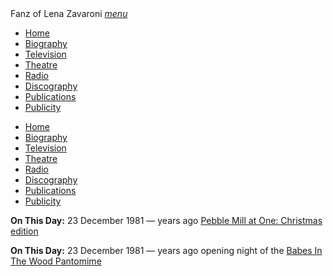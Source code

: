 <!DOCTYPE html>
<html>
<head>
<!-- Meta Tags properties-->
<meta property="og:title" content="On This Day - 23 December 1981" />
<meta property="og:description" content="Pebble Mill at One: Christmas edition and opening night of the Babes In The Wood Pantomime." />
<meta property="og:image" content="https://fanzoflenazavaroni.github.io/images/BBC/LZ-EL-SL.png"/>

<!-- Meta Tags names-->
<meta name="title" content="On This Day - 23 December 1981" />
<meta name="description" content="Pebble Mill at One: Christmas edition and opening night of the Babes In The Wood Pantomime." />
<meta name="image" content="https://fanzoflenazavaroni.github.io/images/BBC/LZ-EL-SL.png"/>

<meta name="viewport" content="width=device-width, initial-scale=1" />

<!-- Twitter Card Meta Tags-->
<meta name="twitter:card" content="summary" />

<meta http-equiv="Content-Type" content="text/html; charset=UTF-8"/>

<!-- CSS-->
<link rel="stylesheet" href="https://cdnjs.cloudflare.com/ajax/libs/font-awesome/4.7.0/css/font-awesome.min.css" />
<link href="https://fonts.googleapis.com/icon?family=Material+Icons" rel="stylesheet" />
<link href="/materialize/css/materialize.min.css" type="text/css" rel="stylesheet" media="screen" />
<link href="/materialize/css/style.css" type="text/css" rel="stylesheet" media="screen" />

<title>On This Day - 23 December 1981</title>
</head>

<body>
<div class="navbar-fixed">
<nav>
<div class="nav-wrapper">
<a class="brand-logo truncate">Fanz of Lena Zavaroni</a>
<a href="#" data-target="mobile-demo" class="sidenav-trigger"><i class="material-icons">menu</i></a>
<ul class="right hide-on-med-and-down">
<li><a href="/"><i class="fa fa-home"></i> Home</a></li>
<li><a href="/biography/biography.html"><i class="fa fa-female"></i> Biography</a></li>
<li><a href="/television/television.html"><i class="fa fa-television"></i> Television</a></li>
<li><a href="/theatre/theatre.html"><i class="fa fa-institution"></i> Theatre</a></li>
<li><a href="/radio/radio.html"><i class="fa fa-microphone"></i> Radio</a></li>
<li><a href="/discography/discography.html"><i class="fa fa-music"></i> Discography</a></li>
<li><a href="/publications/publications.html"><i class="fa fa-newspaper-o"></i> Publications</a></li>
<li><a href="/publicity/publicity.html"><i class="fa fa-photo"></i> Publicity</a></li>

</ul>
</div>
</nav>
</div>

<ul class="sidenav" id="mobile-demo">
<li><a href="/"><i class="fa fa-home"></i> Home</a></li>
<li><a href="/biography/biography.html"><i class="fa fa-female"></i> Biography</a></li>
<li><a href="/television/television.html"><i class="fa fa-television"></i> Television</a></li>
<li><a href="/theatre/theatre.html"><i class="fa fa-institution"></i> Theatre</a></li>
<li><a href="/radio/radio.html"><i class="fa fa-microphone"></i> Radio</a></li>
<li><a href="/discography/discography.html"><i class="fa fa-music"></i> Discography</a></li>
<li><a href="/publications/publications.html"><i class="fa fa-newspaper-o"></i> Publications</a></li>
<li><a href="/publicity/publicity.html"><i class="fa fa-photo"></i> Publicity</a></li>

</ul>

<main class="Main-Default">
<article>
<div class="row">
<div class="col s12 m8 offset-m2 l6 offset-l3">
<div class="card hoverable  Card-Default">
<div class="card-content">
<p class="card-title"><span><strong>On This Day:</strong> 23 December 1981</span> &#8212; <span id="age1"></span> years ago <a href="/television/pebble-mill-at-one/pebble-mill-at-one2.html">Pebble Mill at One: Christmas edition <sup><i class="fa fa-link"></i></sup></a></p>
</div></div></div></div>

<div class="row">
<div class="col s12 m8 offset-m2 l6 offset-l3">
<div class="card hoverable  Card-Default">
<div class="card-content flow-text">
<p class="card-title"><span><strong>On This Day:</strong> 23 December 1981</span> &#8212; <span id="age2"></span> years ago opening night of the <a href="/theatre/1981/babes-in-the-wood-pantomime.html">Babes In The Wood Pantomime <sup><i class="fa fa-link"></i></sup></a></p>
</div></div></div></div>
</article>
</main>
<style>
.card.small {height:400px;}
</style>
<!-- Script for calculating number of years ago -->
<script>
var dob = '19811223';
var year = Number(dob.substr(0, 4));
var month = Number(dob.substr(4, 2)) - 1;
var day = Number(dob.substr(6, 2));
var today = new Date();
var age1 = today.getFullYear() - year;
if (today.getMonth() < month || (today.getMonth() == month && today.getDate() < day)) {
age1--;
}
document.getElementById("age1").innerHTML=age1;

var dob = '19811223';
var year = Number(dob.substr(0, 4));
var month = Number(dob.substr(4, 2)) - 1;
var day = Number(dob.substr(6, 2));
var today = new Date();
var age2 = today.getFullYear() - year;
if (today.getMonth() < month || (today.getMonth() == month && today.getDate() < day)) {
age2--;
}
document.getElementById("age2").innerHTML=age2;
</script>
<!-- Scripts -->
<script src="https://code.jquery.com/jquery-2.1.1.min.js"></script>
<script src="/materialize/js/materialize.min.js"></script>
<script src="/materialize/js/init.js"></script>
</body>
</html>
